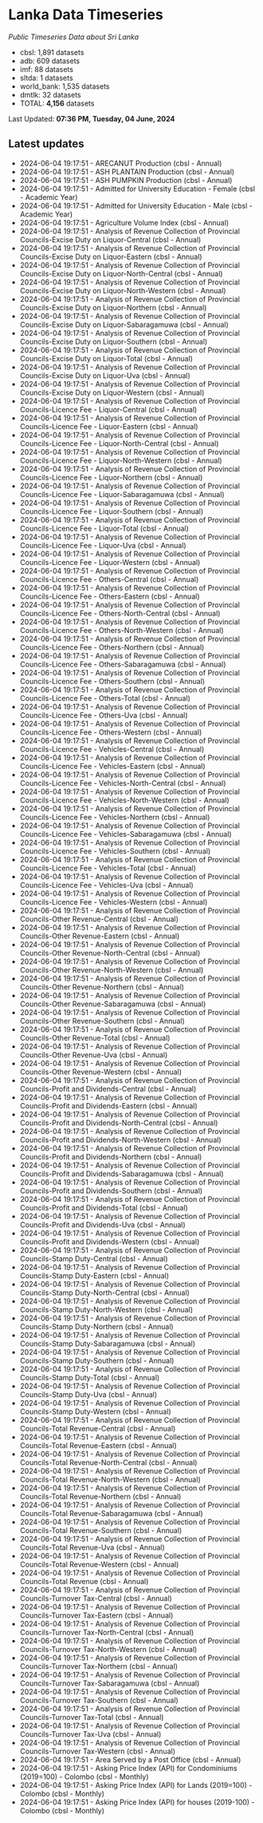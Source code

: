 # Lanka Data Timeseries
*Public Timeseries Data about Sri Lanka*

* cbsl: 1,891 datasets
* adb: 609 datasets
* imf: 88 datasets
* sltda: 1 datasets
* world_bank: 1,535 datasets
* dmtlk: 32 datasets
* TOTAL: **4,156** datasets

Last Updated: **07:36 PM, Tuesday, 04 June, 2024**

## Latest updates

* 2024-06-04 19:17:51 - ARECANUT Production (cbsl - Annual)
* 2024-06-04 19:17:51 - ASH PLANTAIN Production (cbsl - Annual)
* 2024-06-04 19:17:51 - ASH PUMPKIN Production (cbsl - Annual)
* 2024-06-04 19:17:51 - Admitted for University Education - Female (cbsl - Academic Year)
* 2024-06-04 19:17:51 - Admitted for University Education - Male (cbsl - Academic Year)
* 2024-06-04 19:17:51 - Agriculture Volume Index (cbsl - Annual)
* 2024-06-04 19:17:51 - Analysis of Revenue Collection of Provincial Councils-Excise Duty on Liquor-Central (cbsl - Annual)
* 2024-06-04 19:17:51 - Analysis of Revenue Collection of Provincial Councils-Excise Duty on Liquor-Eastern (cbsl - Annual)
* 2024-06-04 19:17:51 - Analysis of Revenue Collection of Provincial Councils-Excise Duty on Liquor-North-Central (cbsl - Annual)
* 2024-06-04 19:17:51 - Analysis of Revenue Collection of Provincial Councils-Excise Duty on Liquor-North-Western (cbsl - Annual)
* 2024-06-04 19:17:51 - Analysis of Revenue Collection of Provincial Councils-Excise Duty on Liquor-Northern (cbsl - Annual)
* 2024-06-04 19:17:51 - Analysis of Revenue Collection of Provincial Councils-Excise Duty on Liquor-Sabaragamuwa (cbsl - Annual)
* 2024-06-04 19:17:51 - Analysis of Revenue Collection of Provincial Councils-Excise Duty on Liquor-Southern (cbsl - Annual)
* 2024-06-04 19:17:51 - Analysis of Revenue Collection of Provincial Councils-Excise Duty on Liquor-Total (cbsl - Annual)
* 2024-06-04 19:17:51 - Analysis of Revenue Collection of Provincial Councils-Excise Duty on Liquor-Uva (cbsl - Annual)
* 2024-06-04 19:17:51 - Analysis of Revenue Collection of Provincial Councils-Excise Duty on Liquor-Western (cbsl - Annual)
* 2024-06-04 19:17:51 - Analysis of Revenue Collection of Provincial Councils-Licence Fee - Liquor-Central (cbsl - Annual)
* 2024-06-04 19:17:51 - Analysis of Revenue Collection of Provincial Councils-Licence Fee - Liquor-Eastern (cbsl - Annual)
* 2024-06-04 19:17:51 - Analysis of Revenue Collection of Provincial Councils-Licence Fee - Liquor-North-Central (cbsl - Annual)
* 2024-06-04 19:17:51 - Analysis of Revenue Collection of Provincial Councils-Licence Fee - Liquor-North-Western (cbsl - Annual)
* 2024-06-04 19:17:51 - Analysis of Revenue Collection of Provincial Councils-Licence Fee - Liquor-Northern (cbsl - Annual)
* 2024-06-04 19:17:51 - Analysis of Revenue Collection of Provincial Councils-Licence Fee - Liquor-Sabaragamuwa (cbsl - Annual)
* 2024-06-04 19:17:51 - Analysis of Revenue Collection of Provincial Councils-Licence Fee - Liquor-Southern (cbsl - Annual)
* 2024-06-04 19:17:51 - Analysis of Revenue Collection of Provincial Councils-Licence Fee - Liquor-Total (cbsl - Annual)
* 2024-06-04 19:17:51 - Analysis of Revenue Collection of Provincial Councils-Licence Fee - Liquor-Uva (cbsl - Annual)
* 2024-06-04 19:17:51 - Analysis of Revenue Collection of Provincial Councils-Licence Fee - Liquor-Western (cbsl - Annual)
* 2024-06-04 19:17:51 - Analysis of Revenue Collection of Provincial Councils-Licence Fee - Others-Central (cbsl - Annual)
* 2024-06-04 19:17:51 - Analysis of Revenue Collection of Provincial Councils-Licence Fee - Others-Eastern (cbsl - Annual)
* 2024-06-04 19:17:51 - Analysis of Revenue Collection of Provincial Councils-Licence Fee - Others-North-Central (cbsl - Annual)
* 2024-06-04 19:17:51 - Analysis of Revenue Collection of Provincial Councils-Licence Fee - Others-North-Western (cbsl - Annual)
* 2024-06-04 19:17:51 - Analysis of Revenue Collection of Provincial Councils-Licence Fee - Others-Northern (cbsl - Annual)
* 2024-06-04 19:17:51 - Analysis of Revenue Collection of Provincial Councils-Licence Fee - Others-Sabaragamuwa (cbsl - Annual)
* 2024-06-04 19:17:51 - Analysis of Revenue Collection of Provincial Councils-Licence Fee - Others-Southern (cbsl - Annual)
* 2024-06-04 19:17:51 - Analysis of Revenue Collection of Provincial Councils-Licence Fee - Others-Total (cbsl - Annual)
* 2024-06-04 19:17:51 - Analysis of Revenue Collection of Provincial Councils-Licence Fee - Others-Uva (cbsl - Annual)
* 2024-06-04 19:17:51 - Analysis of Revenue Collection of Provincial Councils-Licence Fee - Others-Western (cbsl - Annual)
* 2024-06-04 19:17:51 - Analysis of Revenue Collection of Provincial Councils-Licence Fee - Vehicles-Central (cbsl - Annual)
* 2024-06-04 19:17:51 - Analysis of Revenue Collection of Provincial Councils-Licence Fee - Vehicles-Eastern (cbsl - Annual)
* 2024-06-04 19:17:51 - Analysis of Revenue Collection of Provincial Councils-Licence Fee - Vehicles-North-Central (cbsl - Annual)
* 2024-06-04 19:17:51 - Analysis of Revenue Collection of Provincial Councils-Licence Fee - Vehicles-North-Western (cbsl - Annual)
* 2024-06-04 19:17:51 - Analysis of Revenue Collection of Provincial Councils-Licence Fee - Vehicles-Northern (cbsl - Annual)
* 2024-06-04 19:17:51 - Analysis of Revenue Collection of Provincial Councils-Licence Fee - Vehicles-Sabaragamuwa (cbsl - Annual)
* 2024-06-04 19:17:51 - Analysis of Revenue Collection of Provincial Councils-Licence Fee - Vehicles-Southern (cbsl - Annual)
* 2024-06-04 19:17:51 - Analysis of Revenue Collection of Provincial Councils-Licence Fee - Vehicles-Total (cbsl - Annual)
* 2024-06-04 19:17:51 - Analysis of Revenue Collection of Provincial Councils-Licence Fee - Vehicles-Uva (cbsl - Annual)
* 2024-06-04 19:17:51 - Analysis of Revenue Collection of Provincial Councils-Licence Fee - Vehicles-Western (cbsl - Annual)
* 2024-06-04 19:17:51 - Analysis of Revenue Collection of Provincial Councils-Other Revenue-Central (cbsl - Annual)
* 2024-06-04 19:17:51 - Analysis of Revenue Collection of Provincial Councils-Other Revenue-Eastern (cbsl - Annual)
* 2024-06-04 19:17:51 - Analysis of Revenue Collection of Provincial Councils-Other Revenue-North-Central (cbsl - Annual)
* 2024-06-04 19:17:51 - Analysis of Revenue Collection of Provincial Councils-Other Revenue-North-Western (cbsl - Annual)
* 2024-06-04 19:17:51 - Analysis of Revenue Collection of Provincial Councils-Other Revenue-Northern (cbsl - Annual)
* 2024-06-04 19:17:51 - Analysis of Revenue Collection of Provincial Councils-Other Revenue-Sabaragamuwa (cbsl - Annual)
* 2024-06-04 19:17:51 - Analysis of Revenue Collection of Provincial Councils-Other Revenue-Southern (cbsl - Annual)
* 2024-06-04 19:17:51 - Analysis of Revenue Collection of Provincial Councils-Other Revenue-Total (cbsl - Annual)
* 2024-06-04 19:17:51 - Analysis of Revenue Collection of Provincial Councils-Other Revenue-Uva (cbsl - Annual)
* 2024-06-04 19:17:51 - Analysis of Revenue Collection of Provincial Councils-Other Revenue-Western (cbsl - Annual)
* 2024-06-04 19:17:51 - Analysis of Revenue Collection of Provincial Councils-Profit and Dividends-Central (cbsl - Annual)
* 2024-06-04 19:17:51 - Analysis of Revenue Collection of Provincial Councils-Profit and Dividends-Eastern (cbsl - Annual)
* 2024-06-04 19:17:51 - Analysis of Revenue Collection of Provincial Councils-Profit and Dividends-North-Central (cbsl - Annual)
* 2024-06-04 19:17:51 - Analysis of Revenue Collection of Provincial Councils-Profit and Dividends-North-Western (cbsl - Annual)
* 2024-06-04 19:17:51 - Analysis of Revenue Collection of Provincial Councils-Profit and Dividends-Northern (cbsl - Annual)
* 2024-06-04 19:17:51 - Analysis of Revenue Collection of Provincial Councils-Profit and Dividends-Sabaragamuwa (cbsl - Annual)
* 2024-06-04 19:17:51 - Analysis of Revenue Collection of Provincial Councils-Profit and Dividends-Southern (cbsl - Annual)
* 2024-06-04 19:17:51 - Analysis of Revenue Collection of Provincial Councils-Profit and Dividends-Total (cbsl - Annual)
* 2024-06-04 19:17:51 - Analysis of Revenue Collection of Provincial Councils-Profit and Dividends-Uva (cbsl - Annual)
* 2024-06-04 19:17:51 - Analysis of Revenue Collection of Provincial Councils-Profit and Dividends-Western (cbsl - Annual)
* 2024-06-04 19:17:51 - Analysis of Revenue Collection of Provincial Councils-Stamp Duty-Central (cbsl - Annual)
* 2024-06-04 19:17:51 - Analysis of Revenue Collection of Provincial Councils-Stamp Duty-Eastern (cbsl - Annual)
* 2024-06-04 19:17:51 - Analysis of Revenue Collection of Provincial Councils-Stamp Duty-North-Central (cbsl - Annual)
* 2024-06-04 19:17:51 - Analysis of Revenue Collection of Provincial Councils-Stamp Duty-North-Western (cbsl - Annual)
* 2024-06-04 19:17:51 - Analysis of Revenue Collection of Provincial Councils-Stamp Duty-Northern (cbsl - Annual)
* 2024-06-04 19:17:51 - Analysis of Revenue Collection of Provincial Councils-Stamp Duty-Sabaragamuwa (cbsl - Annual)
* 2024-06-04 19:17:51 - Analysis of Revenue Collection of Provincial Councils-Stamp Duty-Southern (cbsl - Annual)
* 2024-06-04 19:17:51 - Analysis of Revenue Collection of Provincial Councils-Stamp Duty-Total (cbsl - Annual)
* 2024-06-04 19:17:51 - Analysis of Revenue Collection of Provincial Councils-Stamp Duty-Uva (cbsl - Annual)
* 2024-06-04 19:17:51 - Analysis of Revenue Collection of Provincial Councils-Stamp Duty-Western (cbsl - Annual)
* 2024-06-04 19:17:51 - Analysis of Revenue Collection of Provincial Councils-Total Revenue-Central (cbsl - Annual)
* 2024-06-04 19:17:51 - Analysis of Revenue Collection of Provincial Councils-Total Revenue-Eastern (cbsl - Annual)
* 2024-06-04 19:17:51 - Analysis of Revenue Collection of Provincial Councils-Total Revenue-North-Central (cbsl - Annual)
* 2024-06-04 19:17:51 - Analysis of Revenue Collection of Provincial Councils-Total Revenue-North-Western (cbsl - Annual)
* 2024-06-04 19:17:51 - Analysis of Revenue Collection of Provincial Councils-Total Revenue-Northern (cbsl - Annual)
* 2024-06-04 19:17:51 - Analysis of Revenue Collection of Provincial Councils-Total Revenue-Sabaragamuwa (cbsl - Annual)
* 2024-06-04 19:17:51 - Analysis of Revenue Collection of Provincial Councils-Total Revenue-Southern (cbsl - Annual)
* 2024-06-04 19:17:51 - Analysis of Revenue Collection of Provincial Councils-Total Revenue-Uva (cbsl - Annual)
* 2024-06-04 19:17:51 - Analysis of Revenue Collection of Provincial Councils-Total Revenue-Western (cbsl - Annual)
* 2024-06-04 19:17:51 - Analysis of Revenue Collection of Provincial Councils-Total Revenue (cbsl - Annual)
* 2024-06-04 19:17:51 - Analysis of Revenue Collection of Provincial Councils-Turnover Tax-Central (cbsl - Annual)
* 2024-06-04 19:17:51 - Analysis of Revenue Collection of Provincial Councils-Turnover Tax-Eastern (cbsl - Annual)
* 2024-06-04 19:17:51 - Analysis of Revenue Collection of Provincial Councils-Turnover Tax-North-Central (cbsl - Annual)
* 2024-06-04 19:17:51 - Analysis of Revenue Collection of Provincial Councils-Turnover Tax-North-Western (cbsl - Annual)
* 2024-06-04 19:17:51 - Analysis of Revenue Collection of Provincial Councils-Turnover Tax-Northern (cbsl - Annual)
* 2024-06-04 19:17:51 - Analysis of Revenue Collection of Provincial Councils-Turnover Tax-Sabaragamuwa (cbsl - Annual)
* 2024-06-04 19:17:51 - Analysis of Revenue Collection of Provincial Councils-Turnover Tax-Southern (cbsl - Annual)
* 2024-06-04 19:17:51 - Analysis of Revenue Collection of Provincial Councils-Turnover Tax-Total (cbsl - Annual)
* 2024-06-04 19:17:51 - Analysis of Revenue Collection of Provincial Councils-Turnover Tax-Uva (cbsl - Annual)
* 2024-06-04 19:17:51 - Analysis of Revenue Collection of Provincial Councils-Turnover Tax-Western (cbsl - Annual)
* 2024-06-04 19:17:51 - Area Served by a Post Office (cbsl - Annual)
* 2024-06-04 19:17:51 - Asking Price Index (API) for Condominiums (2019=100) - Colombo (cbsl - Monthly)
* 2024-06-04 19:17:51 - Asking Price Index (API) for Lands (2019=100) - Colombo (cbsl - Monthly)
* 2024-06-04 19:17:51 - Asking Price Index (API) for houses (2019-100) - Colombo (cbsl - Monthly)